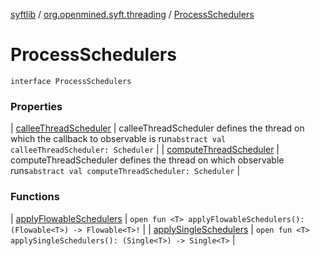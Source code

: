 [syftlib](../../index.md) / [org.openmined.syft.threading](../index.md) / [ProcessSchedulers](./index.md)

# ProcessSchedulers

`interface ProcessSchedulers`

### Properties

| [calleeThreadScheduler](callee-thread-scheduler.md) | calleeThreadScheduler defines the thread on which the callback to observable is run`abstract val calleeThreadScheduler: Scheduler` |
| [computeThreadScheduler](compute-thread-scheduler.md) | computeThreadScheduler defines the thread on which observable runs`abstract val computeThreadScheduler: Scheduler` |

### Functions

| [applyFlowableSchedulers](apply-flowable-schedulers.md) | `open fun <T> applyFlowableSchedulers(): (Flowable<T>) -> Flowable<T>!` |
| [applySingleSchedulers](apply-single-schedulers.md) | `open fun <T> applySingleSchedulers(): (Single<T>) -> Single<T>` |

